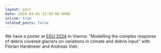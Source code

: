 ```yaml
---
layout: post
date: 2024-04-01 12:59:00-0400
inline: true
related_posts: false
---
```


We have a poster at [EGU 2024](https://www.egu24.eu/) in Vienna: "Modelling the complex response of debris covered glaciers on variations in climate and debris input" with Florian Hardmeier and Andreas Vieli.
